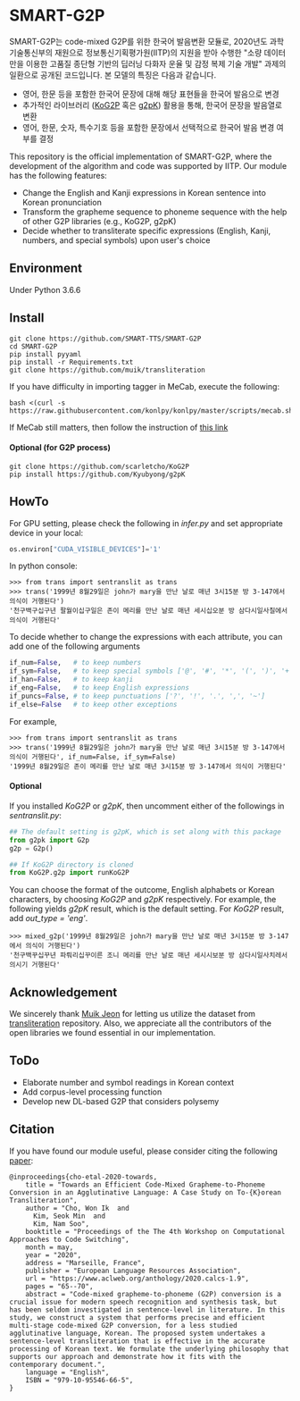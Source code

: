# SMART-G2P

SMART-G2P는 code-mixed G2P를 위한 한국어 발음변환 모듈로, 2020년도 과학기술통신부의 재원으로 정보통신기획평가원(IITP)의 지원을 받아 수행한 "소량 데이터만을 이용한 고품질 종단형 기반의 딥러닝 다화자 운율 및 감정 복제 기술 개발" 과제의 일환으로 공개된 코드입니다. 본 모델의 특징은 다음과 같습니다.

- 영어, 한문 등을 포함한 한국어 문장에 대해 해당 표현들을 한국어 발음으로 변경
- 추가적인 라이브러리 ([KoG2P](https://github.com/scarletcho/KoG2P) 혹은 [g2pK](https://github.com/Kyubyong/g2pK)) 활용을 통해, 한국어 문장을 발음열로 변환
- 영어, 한문, 숫자, 특수기호 등을 포함한 문장에서 선택적으로 한국어 발음 변경 여부를 결정

This repository is the official implementation of SMART-G2P, where the development of the algorithm and code was supported by IITP. Our module has the following features:

- Change the English and Kanji expressions in Korean sentence into Korean pronunciation
- Transform the grapheme sequence to phoneme sequence with the help of other G2P libraries (e.g., KoG2P, g2pK)
- Decide whether to transliterate specific expressions (English, Kanji, numbers, and special symbols) upon user's choice

## Environment
Under Python 3.6.6

## Install
```
git clone https://github.com/SMART-TTS/SMART-G2P
cd SMART-G2P
pip install pyyaml
pip install -r Requirements.txt
git clone https://github.com/muik/transliteration
```
If you have difficulty in importing tagger in MeCab, execute the following:
```
bash <(curl -s https://raw.githubusercontent.com/konlpy/konlpy/master/scripts/mecab.sh)
```
If MeCab still matters, then follow the instruction of [this link](https://sosomemo.tistory.com/30)

#### Optional (for G2P process)
```
git clone https://github.com/scarletcho/KoG2P
pip install https://github.com/Kyubyong/g2pK
```

## HowTo
For GPU setting, please check the following in *infer.py* and set appropriate device in your local:
```python
os.environ["CUDA_VISIBLE_DEVICES"]='1'
```
In python console:
```
>>> from trans import sentranslit as trans
>>> trans('1999년 8월29일은 john가 mary을 만난 날로 매년 3시15분 방 3-147에서 의식이 거행된다')
'천구백구십구년 팔월이십구일은 존이 메리를 만난 날로 매년 세시십오분 방 삼다시일사칠에서 의식이 거행된다'
```
To decide whether to change the expressions with each attribute, you can add one of the following arguments
```python
if_num=False,   # to keep numbers
if_sym=False,   # to keep special symbols ['@', '#', '*', '(', ')', '+', '-', ';', ':', '/', '=', '&', '_', "'", '"'] + ['$', '￦', '￡', '￥', '€', '℃', '%']
if_han=False,   # to keep kanji
if_eng=False,   # to keep English expressions
if_puncs=False, # to keep punctuations ['?', '!', '.', ',', '~']
if_else=False   # to keep other exceptions   
```
For example, 
```
>>> from trans import sentranslit as trans
>>> trans('1999년 8월29일은 john가 mary을 만난 날로 매년 3시15분 방 3-147에서 의식이 거행된다', if_num=False, if_sym=False)
'1999년 8월29일은 존이 메리를 만난 날로 매년 3시15분 방 3-147에서 의식이 거행된다'
```
#### Optional

If you installed *KoG2P* or *g2pK*, then uncomment either of the followings in *sentranslit.py*:
```python
## The default setting is g2pK, which is set along with this package
from g2pk import G2p
g2p = G2p()

## If KoG2P directory is cloned
from KoG2P.g2p import runKoG2P
```
You can choose the format of the outcome, English alphabets or Korean characters, by choosing *KoG2P* and *g2pK* respectively. For example, the following yields *g2pK* result, which is the default setting. For *KoG2P* result, add *out_type = 'eng'*.
```
>>> mixed_g2p('1999년 8월29일은 john가 mary을 만난 날로 매년 3시15분 방 3-147에서 의식이 거행된다')
'천구백꾸십꾸년 파뤄리십꾸이른 조니 메리를 만난 날로 매년 세시시보분 방 삼다시일사치레서 의시기 거행된다'
```

## Acknowledgement
We sincerely thank [Muik Jeon](https://github.com/muik) for letting us utilize the dataset from [transliteration](https://github.com/muik/transliteration) repository. Also, we appreciate all the contributors of the open libraries we found essential in our implementation.

## ToDo
- Elaborate number and symbol readings in Korean context
- Add corpus-level processing function
- Develop new DL-based G2P that considers polysemy

## Citation
If you have found our module useful, please consider citing the following [paper](https://www.aclweb.org/anthology/2020.calcs-1.9):
```
@inproceedings{cho-etal-2020-towards,
    title = "Towards an Efficient Code-Mixed Grapheme-to-Phoneme Conversion in an Agglutinative Language: A Case Study on To-{K}orean Transliteration",
    author = "Cho, Won Ik  and
      Kim, Seok Min  and
      Kim, Nam Soo",
    booktitle = "Proceedings of the The 4th Workshop on Computational Approaches to Code Switching",
    month = may,
    year = "2020",
    address = "Marseille, France",
    publisher = "European Language Resources Association",
    url = "https://www.aclweb.org/anthology/2020.calcs-1.9",
    pages = "65--70",
    abstract = "Code-mixed grapheme-to-phoneme (G2P) conversion is a crucial issue for modern speech recognition and synthesis task, but has been seldom investigated in sentence-level in literature. In this study, we construct a system that performs precise and efficient multi-stage code-mixed G2P conversion, for a less studied agglutinative language, Korean. The proposed system undertakes a sentence-level transliteration that is effective in the accurate processing of Korean text. We formulate the underlying philosophy that supports our approach and demonstrate how it fits with the contemporary document.",
    language = "English",
    ISBN = "979-10-95546-66-5",
}
```
